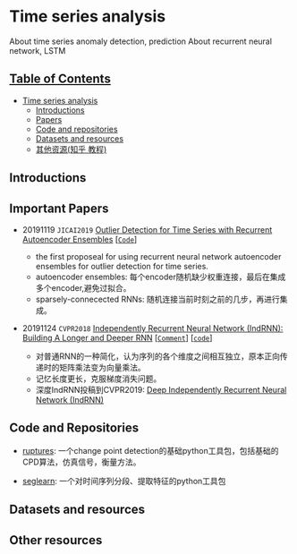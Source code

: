 # Time series analysis
About time series anomaly detection, prediction
About recurrent neural network, LSTM

## [Table of Contents]()
- [Time series analysis](#Time-series-analysis)
  - [Introductions](#Introduction)
  - [Papers](./papers.md)
  - [Code and repositories](#code-and-repositories)
  - [Datasets and resources](#datasets-and-resources)
  - [其他资源(知乎 教程)](#other-resources)


## Introductions

## Important Papers
- 20191119 `JICAI2019` [Outlier Detection for Time Series with Recurrent Autoencoder Ensembles](https://www.ijcai.org/proceedings/2019/0378.pdf) [[`Code`](https://github.com/tungk/OED)]
  - the first proposeal for using recurrent neural network autoencoder ensembles for outlier detection for time series.
  - autoencoder ensembles: 每个encoder随机缺少权重连接，最后在集成多个encoder,避免过拟合。
  - sparsely-connecected RNNs: 随机连接当前时刻之前的几步，再进行集成。
  
- 20191124 `CVPR2018` [Independently Recurrent Neural Network (IndRNN): Building A Longer and Deeper RNN](https://arxiv.org/abs/1803.04831) [[`Comment`](https://www.jianguoyun.com/p/Dfw2rYoQ5sn0BxjIk6EC)] [[`code`](https://github.com/Sunnydreamrain/IndRNN_pytorch)]
  - 对普通RNN的一种简化，认为序列的各个维度之间相互独立，原本正向传递时的矩阵乘法变为向量乘法。
  - 记忆长度更长，克服梯度消失问题。
  - 深度IndRNN投稿到CVPR2019: [Deep Independently Recurrent Neural Network (IndRNN)](https://arxiv.org/pdf/1910.06251.pdf)



## Code and Repositories
- [ruptures](https://ctruong.perso.math.cnrs.fr/ruptures-docs/build/html/index.html): 一个change point detection的基础python工具包，包括基础的CPD算法，仿真信号，衡量方法。

- [seglearn](https://dmbee.github.io/seglearn/): 一个对时间序列分段、提取特征的python工具包





## Datasets and resources


## Other resources



